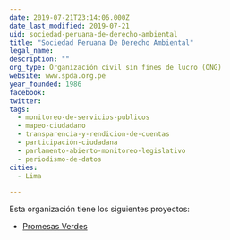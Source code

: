 ```yaml
---
date: 2019-07-21T23:14:06.000Z
date_last_modified: 2019-07-21
uid: sociedad-peruana-de-derecho-ambiental
title: "Sociedad Peruana De Derecho Ambiental"
legal_name: 
description: ""
org_type: Organización civil sin fines de lucro (ONG)
website: www.spda.org.pe
year_founded: 1986
facebook: 
twitter: 
tags:
  - monitoreo-de-servicios-publicos
  - mapeo-ciudadano
  - transparencia-y-rendicion-de-cuentas
  - participación-ciudadana
  - parlamento-abierto-monitoreo-legislativo
  - periodismo-de-datos
cities: 
  - Lima

---
```


Esta organización tiene los siguientes proyectos:

- [Promesas Verdes](/proyectos/promesas-verdes)
